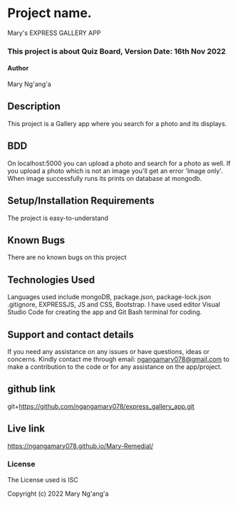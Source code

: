 # Project name.
Mary's EXPRESS GALLERY APP

### This project is about Quiz Board, Version Date: 16th Nov 2022
#### Author
Mary Ng'ang'a

## Description
This project is a Gallery app where you search for a photo and its displays.

## BDD
On localhost:5000 you can upload a photo and search for a photo as well. If you upload a photo which is not an image you'll get an error 'Image only'. When image successfully runs its prints on database at mongodb.



## Setup/Installation Requirements
The project is easy-to-understand
## Known Bugs
There are no known bugs on this project

## Technologies Used
Languages used include mongoDB, package.json, package-lock.json .gitignore, EXPRESSJS, JS and CSS, Bootstrap. I have used editor Visual Studio Code for creating the app and Git Bash terminal for coding.

## Support and contact details
If you need any assistance on any issues or have questions, ideas or concerns. Kindly contact me through email: ngangamary078@gmail.com to make a contribution to the code or for any assistance on the app/project.

## github link
git+https://github.com/ngangamary078/express_gallery_app.git

## Live link
https://ngangamary078.github.io/Mary-Remedial/

### License
The License used is ISC

Copyright (c) 2022 Mary Ng'ang'a